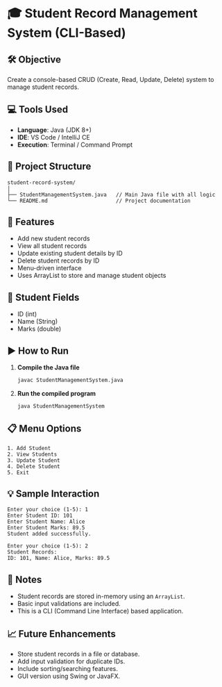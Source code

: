 
# 🎓 Student Record Management System (CLI-Based)

## 🛠️ Objective
Create a console-based CRUD (Create, Read, Update, Delete) system to manage student records.

## 💻 Tools Used
- **Language**: Java (JDK 8+)
- **IDE**: VS Code / IntelliJ CE
- **Execution**: Terminal / Command Prompt

## 📂 Project Structure

```
student-record-system/
│
├── StudentManagementSystem.java   // Main Java file with all logic
└── README.md                      // Project documentation
```

## 🚀 Features

- Add new student records
- View all student records
- Update existing student details by ID
- Delete student records by ID
- Menu-driven interface
- Uses ArrayList to store and manage student objects

## 🧾 Student Fields

- ID (int)
- Name (String)
- Marks (double)

## ▶️ How to Run

1. **Compile the Java file**
   ```bash
   javac StudentManagementSystem.java
   ```

2. **Run the compiled program**
   ```bash
   java StudentManagementSystem
   ```

## 📋 Menu Options

```
1. Add Student
2. View Students
3. Update Student
4. Delete Student
5. Exit
```

## 💡 Sample Interaction

```
Enter your choice (1-5): 1
Enter Student ID: 101
Enter Student Name: Alice
Enter Student Marks: 89.5
Student added successfully.

Enter your choice (1-5): 2
Student Records:
ID: 101, Name: Alice, Marks: 89.5
```

## 📌 Notes

- Student records are stored in-memory using an `ArrayList`.
- Basic input validations are included.
- This is a CLI (Command Line Interface) based application.

## 📈 Future Enhancements

- Store student records in a file or database.
- Add input validation for duplicate IDs.
- Include sorting/searching features.
- GUI version using Swing or JavaFX.
